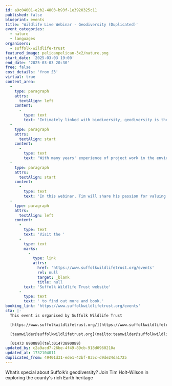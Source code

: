 ```yaml
---
id: a9c04001-e2b2-4803-b93f-1e3920325c11
published: false
blueprint: events
title: 'Wildlife Live Webinar - Geodiversity (Duplicated)'
event_categories:
  - nature
  - languages
organisers:
  - suffolk-wildlife-trust
featured_image: pelicanpelican-3x2/nature.png
start_date: '2025-03-03 19:00'
end_date: '2025-03-03 20:30'
free: false
cost_details: 'from £3'
virtual: true
content_area:
  -
    type: paragraph
    attrs:
      textAlign: left
    content:
      -
        type: text
        text: 'Intimately linked with biodiversity, geodiversity is the non-biological aspect of nature, the physical framework for all life. Often overlooked in nature conservation, it underpins and determines today’s landscape and habitat and provides crucial evidence for our understanding of the evolution of the planet and its wildlife.'
  -
    type: paragraph
    attrs:
      textAlign: start
    content:
      -
        type: text
        text: "With many years' experience of project work in the environment and heritage sector in East Anglia, Tim is a founder member of the GeoSuffolk group and geosites co-ordinator for the Norfolk Geodiversity Partnership. He has published books, papers and reports on geological subjects, and has originated two Earth heritage trails. He is a tutor for the Biodiversity & Environmental Education Society; former honorary president of the Geological Society of Norfolk and of the Norfolk & Norwich Naturalists’ Society; winner of the David Wood National Landscape Award, 2021."
  -
    type: paragraph
    attrs:
      textAlign: start
    content:
      -
        type: text
        text: 'In this webinar, Tim will share his passion for valuing and conserving our Earth heritage and communicating the wealth of evidence for past habitats and wildlife which make Suffolk distinctive. "As we fall into a deepening environmental crisis, it is becoming very clear that the physical Earth and its processes are too important to be overlooked and misunderstood", he says. “Suffolk''s geological story has much to tell”.'
  -
    type: paragraph
    attrs:
      textAlign: left
    content:
      -
        type: text
        text: 'Visit the '
      -
        type: text
        marks:
          -
            type: link
            attrs:
              href: 'https://www.suffolkwildlifetrust.org/events'
              rel: null
              target: _blank
              title: null
        text: 'Suffolk Wildlife Trust website'
      -
        type: text
        text: ' to find out more and book.'
booking_link: 'https://www.suffolkwildlifetrust.org/events'
cta: |-
  This event is organised by Suffolk Wildlife Trust

  [https://www.suffolkwildlifetrust.org/](https://www.suffolkwildlifetrust.org/)

  [teamwilder@suffolkwildlifetrust.org](mailto:teamwilder@suffolkwildlifetrust.org)

  [01473 890089](tel:01473890089)
updated_by: c2a9acd7-26be-4f49-89cb-918d0960210a
updated_at: 1732104011
duplicated_from: 49401d31-ede1-42bf-835c-d9de24da1725
---
```

What’s special about Suffolk’s geodiversity? Join Tim Holt-Wilson in exploring the county's rich Earth heritage